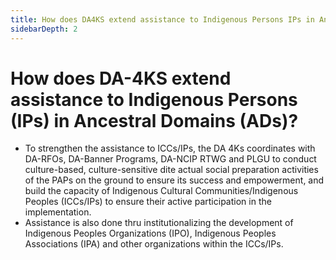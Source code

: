 ```yaml
---
title: How does DA4KS extend assistance to Indigenous Persons IPs in Ancestral Domains ADs?
sidebarDepth: 2
---
```


# How does DA-4KS extend assistance to Indigenous Persons (IPs) in Ancestral Domains (ADs)?


 - To strengthen the assistance to ICCs/IPs, the DA 4Ks coordinates with DA-RFOs, DA-Banner Programs, DA-NCIP RTWG and PLGU to conduct culture-based, culture-sensitive dite actual social preparation activities of the PAPs on the ground to ensure its success and empowerment, and build the capacity of Indigenous Cultural Communities/Indigenous Peoples (ICCs/IPs) to ensure their active participation in the implementation. 
 - Assistance is also done thru institutionalizing the development of Indigenous Peoples Organizations (IPO), Indigenous Peoples Associations (IPA) and other organizations within the ICCs/IPs.
